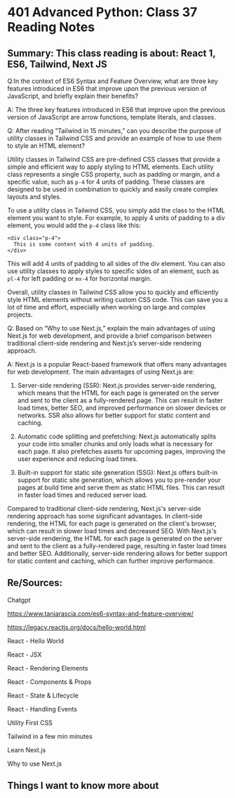 # 401 Advanced Python: Class 37 Reading Notes

## Summary: This class reading is about: React 1, ES6, Tailwind, Next JS

Q:In the context of ES6 Syntax and Feature Overview, what are three key features introduced in ES6 that improve upon the previous version of JavaScript, and briefly explain their benefits?

A: The three key features introduced in ES6 that improve upon the previous version of JavaScript are arrow functions, template literals, and classes.

Q: After reading “Tailwind in 15 minutes,” can you describe the purpose of utility classes in Tailwind CSS and provide an example of how to use them to style an HTML element?

Utility classes in Tailwind CSS are pre-defined CSS classes that provide a simple and efficient way to apply styling to HTML elements. Each utility class represents a single CSS property, such as padding or margin, and a specific value, such as `p-4` for 4 units of padding. These classes are designed to be used in combination to quickly and easily create complex layouts and styles.

To use a utility class in Tailwind CSS, you simply add the class to the HTML element you want to style. For example, to apply 4 units of padding to a div element, you would add the `p-4` class like this:

```
<div class="p-4">
  This is some content with 4 units of padding.
</div>
```

This will add 4 units of padding to all sides of the div element. You can also use utility classes to apply styles to specific sides of an element, such as `pl-4` for left padding or `mx-4` for horizontal margin.

Overall, utility classes in Tailwind CSS allow you to quickly and efficiently style HTML elements without writing custom CSS code. This can save you a lot of time and effort, especially when working on large and complex projects.

Q: Based on “Why to use Next.js,” explain the main advantages of using Next.js for web development, and provide a brief comparison between traditional client-side rendering and Next.js’s server-side rendering approach.

A: Next.js is a popular React-based framework that offers many advantages for web development. The main advantages of using Next.js are:

1. Server-side rendering (SSR):
Next.js provides server-side rendering, which means that the HTML for each page is generated on the server and sent to the client as a fully-rendered page. This can result in faster load times, better SEO, and improved performance on slower devices or networks. SSR also allows for better support for static content and caching.

2. Automatic code splitting and prefetching:
Next.js automatically splits your code into smaller chunks and only loads what is necessary for each page. It also prefetches assets for upcoming pages, improving the user experience and reducing load times.

3. Built-in support for static site generation (SSG):
Next.js offers built-in support for static site generation, which allows you to pre-render your pages at build time and serve them as static HTML files. This can result in faster load times and reduced server load.

Compared to traditional client-side rendering, Next.js's server-side rendering approach has some significant advantages. In client-side rendering, the HTML for each page is generated on the client's browser, which can result in slower load times and decreased SEO. With Next.js's server-side rendering, the HTML for each page is generated on the server and sent to the client as a fully-rendered page, resulting in faster load times and better SEO. Additionally, server-side rendering allows for better support for static content and caching, which can further improve performance.

## Re/Sources:

Chatgpt

https://www.taniarascia.com/es6-syntax-and-feature-overview/

https://legacy.reactjs.org/docs/hello-world.html

React - Hello World

React - JSX

React - Rendering Elements

React - Components & Props

React - State & Lifecycle

React - Handling Events

Utility First CSS

Tailwind in a few min minutes

Learn Next.js

Why to use Next.js

## Things I want to know more about

